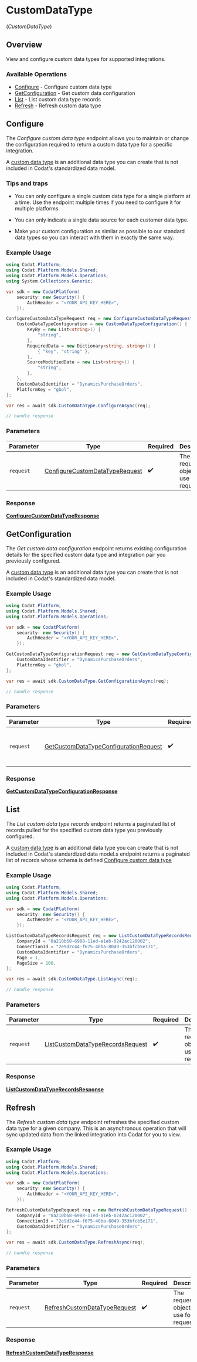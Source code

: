 # CustomDataType
(*CustomDataType*)

## Overview

View and configure custom data types for supported integrations.

### Available Operations

* [Configure](#configure) - Configure custom data type
* [GetConfiguration](#getconfiguration) - Get custom data configuration
* [List](#list) - List custom data type records
* [Refresh](#refresh) - Refresh custom data type

## Configure

The *Configure custom data type* endpoint allows you to maintain or change the configuration required to return a custom data type for a specific integration. 

A [custom data type](https://docs.codat.io/using-the-api/custom-data) is an additional data type you can create that is not included in Codat's standardized data model.

### Tips and traps

- You can only configure a single custom data type for a single platform at a time. Use the endpoint multiple times if you need to configure it for multiple platforms. 

- You can only indicate a single data source for each customer data type. 

- Make your custom configuration as similar as possible to our standard data types so you can interact with them in exactly the same way.

### Example Usage

```csharp
using Codat.Platform;
using Codat.Platform.Models.Shared;
using Codat.Platform.Models.Operations;
using System.Collections.Generic;

var sdk = new CodatPlatform(
    security: new Security() {
        AuthHeader = "<YOUR_API_KEY_HERE>",
    });

ConfigureCustomDataTypeRequest req = new ConfigureCustomDataTypeRequest() {
    CustomDataTypeConfiguration = new CustomDataTypeConfiguration() {
        KeyBy = new List<string>() {
            "string",
        },
        RequiredData = new Dictionary<string, string>() {
            { "key", "string" },
        },
        SourceModifiedDate = new List<string>() {
            "string",
        },
    },
    CustomDataIdentifier = "DynamicsPurchaseOrders",
    PlatformKey = "gbol",
};

var res = await sdk.CustomDataType.ConfigureAsync(req);

// handle response
```

### Parameters

| Parameter                                                                                   | Type                                                                                        | Required                                                                                    | Description                                                                                 |
| ------------------------------------------------------------------------------------------- | ------------------------------------------------------------------------------------------- | ------------------------------------------------------------------------------------------- | ------------------------------------------------------------------------------------------- |
| `request`                                                                                   | [ConfigureCustomDataTypeRequest](../../Models/Operations/ConfigureCustomDataTypeRequest.md) | :heavy_check_mark:                                                                          | The request object to use for the request.                                                  |


### Response

**[ConfigureCustomDataTypeResponse](../../Models/Operations/ConfigureCustomDataTypeResponse.md)**


## GetConfiguration

The *Get custom data configuration* endpoint returns existing configuration details for the specified custom data type and integration pair you previously configured.

A [custom data type](https://docs.codat.io/using-the-api/custom-data) is an additional data type you can create that is not included in Codat's standardized data model.

### Example Usage

```csharp
using Codat.Platform;
using Codat.Platform.Models.Shared;
using Codat.Platform.Models.Operations;

var sdk = new CodatPlatform(
    security: new Security() {
        AuthHeader = "<YOUR_API_KEY_HERE>",
    });

GetCustomDataTypeConfigurationRequest req = new GetCustomDataTypeConfigurationRequest() {
    CustomDataIdentifier = "DynamicsPurchaseOrders",
    PlatformKey = "gbol",
};

var res = await sdk.CustomDataType.GetConfigurationAsync(req);

// handle response
```

### Parameters

| Parameter                                                                                                 | Type                                                                                                      | Required                                                                                                  | Description                                                                                               |
| --------------------------------------------------------------------------------------------------------- | --------------------------------------------------------------------------------------------------------- | --------------------------------------------------------------------------------------------------------- | --------------------------------------------------------------------------------------------------------- |
| `request`                                                                                                 | [GetCustomDataTypeConfigurationRequest](../../Models/Operations/GetCustomDataTypeConfigurationRequest.md) | :heavy_check_mark:                                                                                        | The request object to use for the request.                                                                |


### Response

**[GetCustomDataTypeConfigurationResponse](../../Models/Operations/GetCustomDataTypeConfigurationResponse.md)**


## List

The *List custom data type records* endpoint returns a paginated list of records pulled for the specified custom data type you previously configured.

A [custom data type](https://docs.codat.io/using-the-api/custom-data) is an additional data type you can create that is not included in Codat's standardized data model.s endpoint returns a paginated list of records whose schema is defined [Configure custom data type](https://docs.codat.io/platform-api#/operations/configure-custom-data-type)

### Example Usage

```csharp
using Codat.Platform;
using Codat.Platform.Models.Shared;
using Codat.Platform.Models.Operations;

var sdk = new CodatPlatform(
    security: new Security() {
        AuthHeader = "<YOUR_API_KEY_HERE>",
    });

ListCustomDataTypeRecordsRequest req = new ListCustomDataTypeRecordsRequest() {
    CompanyId = "8a210b68-6988-11ed-a1eb-0242ac120002",
    ConnectionId = "2e9d2c44-f675-40ba-8049-353bfcb5e171",
    CustomDataIdentifier = "DynamicsPurchaseOrders",
    Page = 1,
    PageSize = 100,
};

var res = await sdk.CustomDataType.ListAsync(req);

// handle response
```

### Parameters

| Parameter                                                                                       | Type                                                                                            | Required                                                                                        | Description                                                                                     |
| ----------------------------------------------------------------------------------------------- | ----------------------------------------------------------------------------------------------- | ----------------------------------------------------------------------------------------------- | ----------------------------------------------------------------------------------------------- |
| `request`                                                                                       | [ListCustomDataTypeRecordsRequest](../../Models/Operations/ListCustomDataTypeRecordsRequest.md) | :heavy_check_mark:                                                                              | The request object to use for the request.                                                      |


### Response

**[ListCustomDataTypeRecordsResponse](../../Models/Operations/ListCustomDataTypeRecordsResponse.md)**


## Refresh

The *Refresh custom data type* endpoint refreshes the specified custom data type for a given company. This is an asynchronous operation that will sync updated data from the linked integration into Codat for you to view.

### Example Usage

```csharp
using Codat.Platform;
using Codat.Platform.Models.Shared;
using Codat.Platform.Models.Operations;

var sdk = new CodatPlatform(
    security: new Security() {
        AuthHeader = "<YOUR_API_KEY_HERE>",
    });

RefreshCustomDataTypeRequest req = new RefreshCustomDataTypeRequest() {
    CompanyId = "8a210b68-6988-11ed-a1eb-0242ac120002",
    ConnectionId = "2e9d2c44-f675-40ba-8049-353bfcb5e171",
    CustomDataIdentifier = "DynamicsPurchaseOrders",
};

var res = await sdk.CustomDataType.RefreshAsync(req);

// handle response
```

### Parameters

| Parameter                                                                               | Type                                                                                    | Required                                                                                | Description                                                                             |
| --------------------------------------------------------------------------------------- | --------------------------------------------------------------------------------------- | --------------------------------------------------------------------------------------- | --------------------------------------------------------------------------------------- |
| `request`                                                                               | [RefreshCustomDataTypeRequest](../../Models/Operations/RefreshCustomDataTypeRequest.md) | :heavy_check_mark:                                                                      | The request object to use for the request.                                              |


### Response

**[RefreshCustomDataTypeResponse](../../Models/Operations/RefreshCustomDataTypeResponse.md)**

